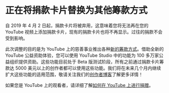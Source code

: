 # 正在将捐款卡片替换为其他筹款方式

自 2019 年 4 月 2 日起，捐款卡片将被弃用，这意味着您将无法再在您的 YouTube 视频上添加捐款卡片，现有的捐款卡片也将不再显示。过往的捐款不会受到影响。

此次调整的目的是为 YouTube 上的慈善事业推出各种[新的筹款方式](https://youtube-creators.googleblog.com/2018/08/introducing-youtube-giving-new-tools.html)。借助全新的 YouTube 公益资助体验，您可以使用 YouTube Studio 中的功能为 100 多万家公益组织提供资助。这些功能目前处于 Beta 版测试阶段，所有之前通过捐款卡片筹款达 5000 美元以上的创作者都可以使用这些功能。我们将在未来几个月内继续扩大这些功能的适用范围，敬请关注我们的[创作者博客](https://youtube-creators.googleblog.com/)了解更多详情！

如果您是 YouTube 上的观看者，请详细了解[如何在 YouTube 上进行捐赠](https://support.google.com/youtube/answer/6318560)。
